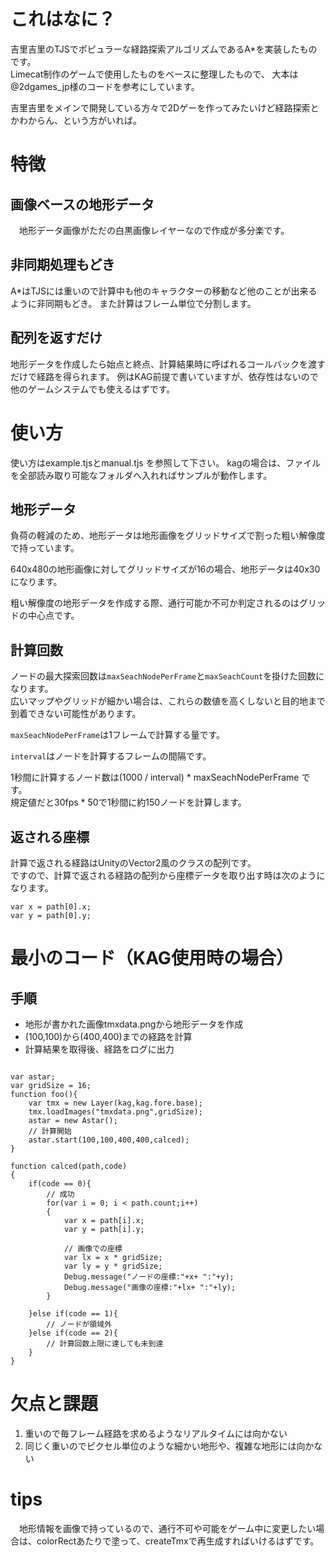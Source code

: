 # これはなに？

吉里吉里のTJSでポピュラーな経路探索アルゴリズムであるA*を実装したものです。  
Limecat制作のゲームで使用したものをベースに整理したもので、
大本は@2dgames_jp様のコードを参考にしています。

吉里吉里をメインで開発している方々で2Dゲーを作ってみたいけど経路探索とかわからん、という方がいれば。

# 特徴

## 画像ベースの地形データ

　地形データ画像がただの白黒画像レイヤーなので作成が多分楽です。

## 非同期処理もどき

A*はTJSには重いので計算中も他のキャラクターの移動など他のことが出来るように非同期もどき。
また計算はフレーム単位で分割します。

## 配列を返すだけ

地形データを作成したら始点と終点、計算結果時に呼ばれるコールバックを渡すだけで経路を得られます。
例はKAG前提で書いていますが、依存性はないので他のゲームシステムでも使えるはずです。

# 使い方

使い方はexample.tjsとmanual.tjs を参照して下さい。
kagの場合は、ファイルを全部読み取り可能なフォルダへ入れればサンプルが動作します。

## 地形データ

負荷の軽減のため、地形データは地形画像をグリッドサイズで割った粗い解像度で持っています。  

640x480の地形画像に対してグリッドサイズが16の場合、地形データは40x30になります。

粗い解像度の地形データを作成する際、通行可能か不可か判定されるのはグリッドの中心点です。

## 計算回数

ノードの最大探索回数は`maxSeachNodePerFrame`と`maxSeachCount`を掛けた回数になります。  
広いマップやグリッドが細かい場合は、これらの数値を高くしないと目的地まで到着できない可能性があります。

`maxSeachNodePerFrame`は1フレームで計算する量です。

`interval`はノードを計算するフレームの間隔です。

1秒間に計算するノード数は(1000 / interval) * maxSeachNodePerFrame です。  
規定値だと30fps * 50で1秒間に約150ノードを計算します。

## 返される座標

計算で返される経路はUnityのVector2風のクラスの配列です。  
ですので、計算で返される経路の配列から座標データを取り出す時は次のようになります。

```
var x = path[0].x;
var y = path[0].y;
```


# 最小のコード（KAG使用時の場合）

## 手順
* 地形が書かれた画像tmxdata.pngから地形データを作成
* (100,100)から(400,400)までの経路を計算
* 計算結果を取得後、経路をログに出力

```javascript:sample.tjs

var astar;
var gridSize = 16;
function foo(){
    var tmx = new Layer(kag,kag.fore.base);
    tmx.loadImages("tmxdata.png",gridSize);
    astar = new Astar();
    // 計算開始
    astar.start(100,100,400,400,calced);
}

function calced(path,code)
{
    if(code == 0){
        // 成功
        for(var i = 0; i < path.count;i++)
        {
            var x = path[i].x;
            var y = path[i].y; 

            // 画像での座標
            var lx = x * gridSize;
            var ly = y * gridSize;
            Debug.message("ノードの座標:"+x+ ":"+y);
            Debug.message("画像の座標:"+lx+ ":"+ly);
        }

    }else if(code == 1){
        // ノードが領域外
    }else if(code == 2){
        // 計算回数上限に達しても未到達
    }
}
```
# 欠点と課題

1. 重いので毎フレーム経路を求めるようなリアルタイムには向かない
2. 同じく重いのでピクセル単位のような細かい地形や、複雑な地形には向かない

# tips

　地形情報を画像で持っているので、通行不可や可能をゲーム中に変更したい場合は、colorRectあたりで塗って、createTmxで再生成すればいけるはずです。